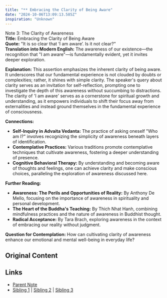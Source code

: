```yaml
---
title: "** Embracing the Clarity of Being Aware"
date: "2024-10-06T13:09:13.585Z"
inspiration: "Unknown"
---
```


  
Note 3: The Clarity of Awareness  
**Title:** Embracing the Clarity of Being Aware  
**Quote:** "It is so clear that ‘I am aware’. Is it not clear?"  
**Translation into Modern English:** The awareness of our existence—the recognition that "I am aware"—is fundamentally evident, yet it invites deeper exploration.  

**Explanation:** This assertion emphasizes the inherent clarity of being aware. It underscores that our fundamental experience is not clouded by doubts or complexities; rather, it shines with simple clarity. The speaker's query about clarity serves as an invitation for self-reflection, prompting one to investigate the depth of this awareness without succumbing to distractions. The clarity of 'I am aware' serves as a cornerstone for spiritual growth and understanding, as it empowers individuals to shift their focus away from externalities and instead ground themselves in the fundamental experience of consciousness.  

**Connections:**  
- **Self-Inquiry in Advaita Vedanta:** The practice of asking oneself "Who am I?" involves recognizing the simplicity of awareness beneath layers of identification.  
- **Contemplative Practices:** Various traditions promote contemplative techniques that cultivate awareness, fostering a deeper understanding of presence.  
- **Cognitive Behavioral Therapy:** By understanding and becoming aware of thoughts and feelings, one can achieve clarity and make conscious choices, paralleling the exploration of awareness discussed here.  

**Further Reading:**  
- **Awareness: The Perils and Opportunities of Reality:** By Anthony De Mello, focusing on the importance of awareness in spirituality and personal development.  
- **The Heart of the Buddha's Teaching:** By Thich Nhat Hanh, combining mindfulness practices and the nature of awareness in Buddhist thought.  
- **Radical Acceptance:** By Tara Brach, exploring awareness in the context of embracing our reality without judgment.  

**Question for Contemplation:** How can cultivating clarity of awareness enhance our emotional and mental well-being in everyday life?  


## Original Content



## Links

- [Parent Note](/parent-note.md)
- [Sibling 1](/zettel1.md) | [Sibling 2](/zettel2.md) | [Sibling 3](/zettel3.md)
